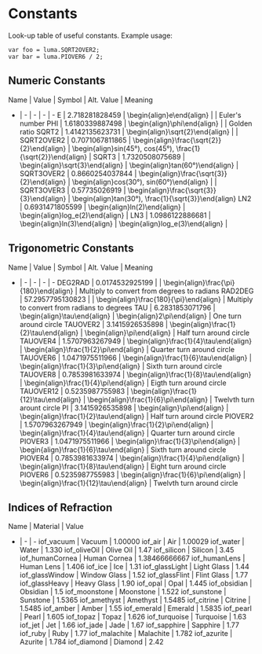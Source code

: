 # Constants
Look-up table of useful constants. Example usage: 
```
var foo = luma.SQRT2OVER2;
var bar = luma.PIOVER6 / 2;
```

## Numeric Constants
Name | Value | Symbol | Alt. Value | Meaning
- | - | - | - | - 
E | 2.718281828459 | \begin{align}e\end{align} | | Euler's number
PHI | 1.6180339887498 | \begin{align}\phi\end{align} | | Golden ratio
SQRT2 | 1.4142135623731 | \begin{align}\sqrt{2}\end{align} | | 
SQRT2OVER2 | 0.7071067811865 | \begin{align}\frac{\sqrt{2}}{2}\end{align} | \begin{align}sin(45°), cos(45°), \frac{1}{\sqrt{2}}\end{align} | 
SQRT3 | 1.7320508075689 | \begin{align}\sqrt{3}\end{align} | \begin{align}tan(60°)\end{align} | 
SQRT3OVER2 | 0.8660254037844 | \begin{align}\frac{\sqrt{3}}{2}\end{align} | \begin{align}cos(30°), sin(60°)\end{align} | | 
SQRT3OVER3 | 0.57735026919 | \begin{align}\frac{\sqrt{3}}{3}\end{align} | \begin{align}tan(30°), \frac{1}{\sqrt{3}}\end{align}
LN2 | 0.6931471805599 | \begin{align}ln(2)\end{align} | \begin{align}log_e(2)\end{align} | 
LN3 | 1.0986122886681 | \begin{align}ln(3)\end{align} | \begin{align}log_e(3)\end{align} | 

## Trigonometric Constants
Name | Value | Symbol | Alt. Value | Meaning
- | - | - | - | -
DEG2RAD | 0.0174532925199 | | \begin{align}\frac{\pi}{180}\end{align} | Multiply to convert from degrees to radians
RAD2DEG | 57.2957795130823 | | \begin{align}\frac{180}{\pi}\end{align} | Multiply to convert from radians to degrees
TAU | 6.2831853071796 | \begin{align}\tau\end{align} | \begin{align}2\pi\end{align} | One turn around circle
TAUOVER2 | 3.1415926535898 | \begin{align}\frac{1}{2}\tau\end{align} | \begin{align}\pi\end{align} | Half turn around circle
TAUOVER4 | 1.5707963267949 | \begin{align}\frac{1}{4}\tau\end{align} | \begin{align}\frac{1}{2}\pi\end{align} | Quarter turn around circle
TAUOVER6 | 1.0471975511966 | \begin{align}\frac{1}{6}\tau\end{align} | \begin{align}\frac{1}{3}\pi\end{align} | Sixth turn around circle
TAUOVER8 | 0.7853981633974 | \begin{align}\frac{1}{8}\tau\end{align} | \begin{align}\frac{1}{4}\pi\end{align} | Eigth turn around circle
TAUOVER12 | 0.5235987755983 | \begin{align}\frac{1}{12}\tau\end{align} | \begin{align}\frac{1}{6}\pi\end{align} | Twelvth turn arount circle
PI | 3.1415926535898 | \begin{align}\pi\end{align} | \begin{align}\frac{1}{2}\tau\end{align} | Half turn around circle
PIOVER2 | 1.5707963267949 | \begin{align}\frac{1}{2}\pi\end{align} | \begin{align}\frac{1}{4}\tau\end{align} | Quarter turn around circle
PIOVER3 | 1.0471975511966 | \begin{align}\frac{1}{3}\pi\end{align} | \begin{align}\frac{1}{6}\tau\end{align} | Sixth turn around circle
PIOVER4 | 0.7853981633974 | \begin{align}\frac{1}{4}\pi\end{align} | \begin{align}\frac{1}{8}\tau\end{align} | Eight turn around circle
PIOVER6 | 0.5235987755983 | \begin{align}\frac{1}{6}\pi\end{align} | \begin{align}\frac{1}{12}\tau\end{align} | Twelvth turn around circle

## Indices of Refraction
Name | Material | Value 
- | - | - 
iof_vacuum | Vacuum | 1.00000
iof_air | Air | 1.00029
iof_water | Water | 1.330
iof_oliveOil | Olive Oil | 1.47
iof_silicon | Silicon | 3.45
iof_humanCornea | Human Cornea | 1.38466666667
iof_humanLens | Human Lens | 1.406
iof_ice | Ice | 1.31
iof_glassLight | Light Glass | 1.44
iof_glassWindow | Window Glass | 1.52
iof_glassFlint | Flint Glass | 1.77
iof_glassHeavy | Heavy Glass | 1.90
iof_opal | Opal | 1.445
iof_obsidian | Obsidian | 1.5
iof_moonstone | Moonstone | 1.522
iof_sunstone | Sunstone | 1.5365
iof_amethyst | Amethyst | 1.5485
iof_citrine | Citrine | 1.5485
iof_amber | Amber | 1.55
iof_emerald | Emerald | 1.5835
iof_pearl | Pearl | 1.605
iof_topaz | Topaz | 1.626
iof_turquoise | Turquoise | 1.63
iof_jet | Jet | 1.66
iof_jade | Jade | 1.67
iof_sapphire | Sapphire | 1.77
iof_ruby | Ruby | 1.77
iof_malachite | Malachite | 1.782
iof_azurite | Azurite | 1.784
iof_diamond | Diamond | 2.42